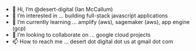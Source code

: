 - 👋 Hi, I’m @desert-digital (Ian McCallum)
- 👀 I’m interested in ... building full-stack javascript applications
- 🌱 I’m currently learning ... amplify (aws), sagemaker (aws), app engine (gcp)
- 💞️ I’m looking to collaborate on ... google cloud projects
- 📫 How to reach me ... desert dot digital dot us at gmail dot com

<!---
desert-digital/desert-digital is a ✨ special ✨ repository because its `README.md` (this file) appears on your GitHub profile.
You can click the Preview link to take a look at your changes.
--->
